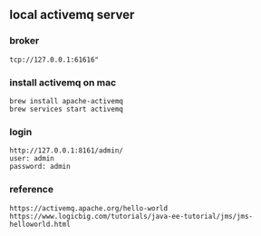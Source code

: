 

## local activemq server 

### broker 
```
tcp://127.0.0.1:61616"
```

### install activemq on mac
```
brew install apache-activemq
brew services start activemq
```

### login
```
http://127.0.0.1:8161/admin/
user: admin
password: admin
```

### reference
```
https://activemq.apache.org/hello-world
https://www.logicbig.com/tutorials/java-ee-tutorial/jms/jms-helloworld.html
```
